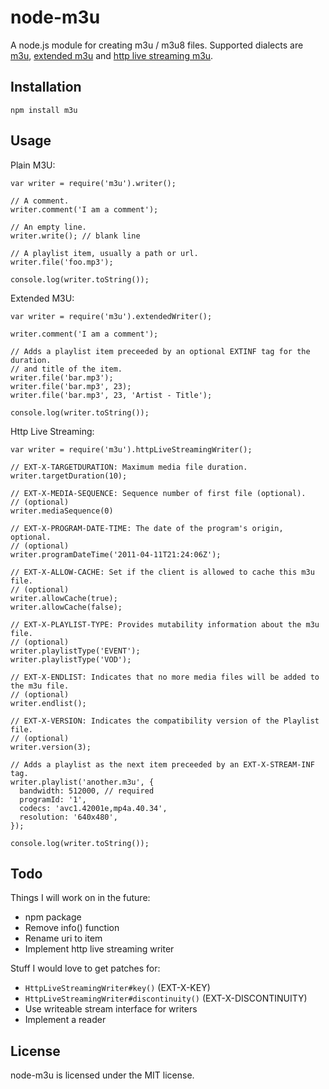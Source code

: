 # node-m3u

A node.js module for creating m3u / m3u8 files. Supported dialects are [m3u][],
[extended m3u][] and [http live streaming m3u][].

[m3u]: http://en.wikipedia.org/wiki/M3U
[extended m3u]: http://en.wikipedia.org/wiki/M3U#Extended_M3U_directives
[http live streaming m3u]:http://tools.ietf.org/html/draft-pantos-http-live-streaming

## Installation

    npm install m3u

## Usage

Plain M3U:

    var writer = require('m3u').writer();

    // A comment.
    writer.comment('I am a comment');

    // An empty line.
    writer.write(); // blank line

    // A playlist item, usually a path or url.
    writer.file('foo.mp3');

    console.log(writer.toString());

Extended M3U:

    var writer = require('m3u').extendedWriter();

    writer.comment('I am a comment');

    // Adds a playlist item preceeded by an optional EXTINF tag for the duration.
    // and title of the item.
    writer.file('bar.mp3');
    writer.file('bar.mp3', 23);
    writer.file('bar.mp3', 23, 'Artist - Title');

    console.log(writer.toString());

Http Live Streaming:

    var writer = require('m3u').httpLiveStreamingWriter();

    // EXT-X-TARGETDURATION: Maximum media file duration.
    writer.targetDuration(10);

    // EXT-X-MEDIA-SEQUENCE: Sequence number of first file (optional).
    // (optional)
    writer.mediaSequence(0)

    // EXT-X-PROGRAM-DATE-TIME: The date of the program's origin, optional.
    // (optional)
    writer.programDateTime('2011-04-11T21:24:06Z');

    // EXT-X-ALLOW-CACHE: Set if the client is allowed to cache this m3u file.
    // (optional)
    writer.allowCache(true);
    writer.allowCache(false);

    // EXT-X-PLAYLIST-TYPE: Provides mutability information about the m3u file.
    // (optional)
    writer.playlistType('EVENT');
    writer.playlistType('VOD');

    // EXT-X-ENDLIST: Indicates that no more media files will be added to the m3u file.
    // (optional)
    writer.endlist();

    // EXT-X-VERSION: Indicates the compatibility version of the Playlist file.
    // (optional)
    writer.version(3);

    // Adds a playlist as the next item preceeded by an EXT-X-STREAM-INF tag.
    writer.playlist('another.m3u', {
      bandwidth: 512000, // required
      programId: '1',
      codecs: 'avc1.42001e,mp4a.40.34',
      resolution: '640x480',
    });

    console.log(writer.toString());


## Todo

Things I will work on in the future:

* npm package
* Remove info() function
* Rename uri to item
* Implement http live streaming writer

Stuff I would love to get patches for:

* `HttpLiveStreamingWriter#key()` (EXT-X-KEY)
* `HttpLiveStreamingWriter#discontinuity()` (EXT-X-DISCONTINUITY)
* Use writeable stream interface for writers
* Implement a reader

## License

node-m3u is licensed under the MIT license.
